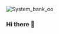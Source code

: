 ![System_bank_oo](https://user-images.githubusercontent.com/76917438/117085359-e60af000-ad1f-11eb-8522-56cdcd878026.gif)
### Hi there 👋

<!--
**Mateus-msj3/Mateus-msj3** is a ✨ _special_ ✨ repository because its `README.md` (this file) appears on your GitHub profile.

Here are some ideas to get you started:

- 🔭 I’m currently working on ...
- 🌱 I’m currently learning ...
- 👯 I’m looking to collaborate on ...
- 🤔 I’m looking for help with ...
- 💬 Ask me about ...
- 📫 How to reach me: ...
- 😄 Pronouns: ...
- ⚡ Fun fact: ...
-->
